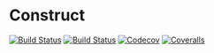 # Construct

[![Build Status](https://travis-ci.com/anandijain/Construct.jl.svg?branch=master)](https://travis-ci.com/anandijain/Construct.jl)
[![Build Status](https://ci.appveyor.com/api/projects/status/github/anandijain/Construct.jl?svg=true)](https://ci.appveyor.com/project/anandijain/Construct-jl)
[![Codecov](https://codecov.io/gh/anandijain/Construct.jl/branch/master/graph/badge.svg)](https://codecov.io/gh/anandijain/Construct.jl)
[![Coveralls](https://coveralls.io/repos/github/anandijain/Construct.jl/badge.svg?branch=master)](https://coveralls.io/github/anandijain/Construct.jl?branch=master)
